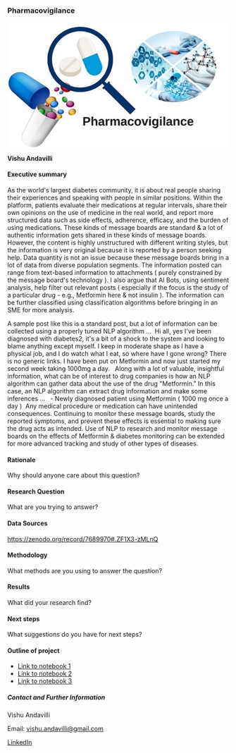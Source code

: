 ### Pharmacovigilance
<img src='./pharmacovigilance-main/img/Pharmacovigilance-Market.jpg'/>

**Vishu Andavilli**

#### Executive summary
As the world's largest diabetes community, it is about real people sharing their experiences and speaking with people in similar positions. Within the platform, patients evaluate their medications at regular intervals, share their own opinions on the use of medicine in the real world, and report more structured data such as side effects, adherence, efficacy, and the burden of using medications. These kinds of message boards are standard & a lot of authentic information gets shared in these kinds of message boards. However, the content is highly unstructured with different writing styles, but the information is very original because it is reported by a person seeking help. Data quantity is not an issue because these message boards bring in a lot of data from diverse population segments. The information posted can range from text-based information to attachments ( purely constrained by the message board's technology ). I also argue that AI Bots, using sentiment analysis, help filter out relevant posts ( especially if the focus is the study of a particular drug - e.g., Metformin here & not insulin ). The information can be further classified using classification algorithms before bringing in an SME for more analysis. 

A sample post like this is a standard post, but a lot of information can be collected using a properly tuned NLP algorithm ...  Hi all, yes I've been diagnosed with diabetes2, it's a bit of a shock to the system and looking to blame anything except myself. I keep in moderate shape as I have a physical job, and I do watch what I eat, so where have I gone wrong? There is no generic links. I have been put on Metformin and now just started my second week taking 1000mg a day.   Along with a lot of valuable, insightful information, what can be of interest to drug companies is how an NLP algorithm can gather data about the use of the drug "Metformin." In this case, an NLP algorithm can extract drug information and make some inferences ...  
	- Newly diagnosed patient using Metformin ( 1000 mg once a day )  Any medical procedure or medication can have unintended consequences. Continuing to monitor these message boards, study the reported symptoms, and prevent these effects is essential to making sure the drug acts as intended. Use of NLP to research and monitor message boards on the effects of Metformin & diabetes monitoring can be extended for more advanced tracking and study of other types of diseases. 

#### Rationale
Why should anyone care about this question?

#### Research Question
What are you trying to answer?

#### Data Sources
https://zenodo.org/record/7689970#.ZF1X3-zMLnQ

#### Methodology
What methods are you using to answer the question?

#### Results
What did your research find?

#### Next steps
What suggestions do you have for next steps?

#### Outline of project

- [Link to notebook 1]()
- [Link to notebook 2]()
- [Link to notebook 3]()


##### Contact and Further Information

Vishu Andavilli

Email: vishu.andavilli@gmail.com

[LinkedIn](linkedin.com/in/vandavilli)



